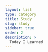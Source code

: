 ```yaml
---
layout: list
type: category
title: Study
slug: study
sidebar: true
order: 2
description: >
  Today I Learned
---
```

